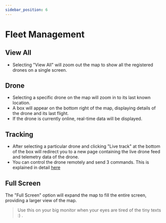 ```yaml
---
sidebar_position: 6
---
```


# Fleet Management

## View All

- Selecting "View All" will zoom out the map to show all the registered drones on a single screen.

## Drone

- Selecting a specific drone on the map will zoom in to its last known location.
- A box will appear on the bottom right of the map, displaying details of the drone and its last flight.
- If the drone is currently online, real-time data will be displayed.

## Tracking
- After selecting a particular drone and clicking "Live track" at the bottom of the box will redirect you to a new page containing the live drone feed and telemetry data of the drone. 
- You can control the drone remotely and send 3 commands. This is explained in detail [here](/docs/matrix-console/features/flight-operations.md) 

## Full Screen

The "Full Screen" option will expand the map to fill the entire screen, providing a larger view of the map.

> Use this on your big monitor when your eyes are tired of the tiny texts :) .
